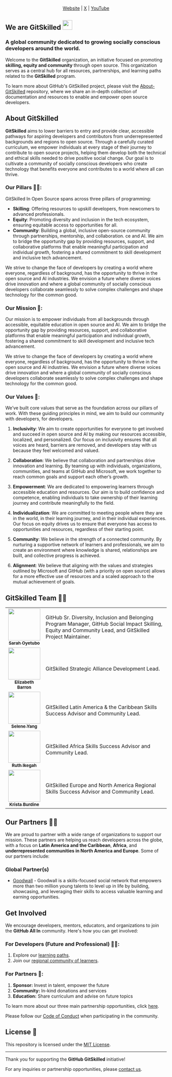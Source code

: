 <p align="center">
  <br/>
  <a href="https://allinopensource.org/">Website</a> | <a href="https://x.com/AllInOpenSource">X</a> | <a href="https://www.youtube.com/channel/UC0Au0bMgyOpUM9WKm29G95w">YouTube</a> 
  <br/>
</p>

## We are GitSkilled <img src="https://avatars.githubusercontent.com/u/189777612?s=200&v=4" width="30" height="30" />

### A global community dedicated to growing socially conscious developers around the world.

Welcome to the **GitSkilled** organization, an initiative focused on promoting **skilling, equity and community** through open source. This organization serves as a central hub for all resources, partnerships, and learning paths related to the **GitSkilled** program.

To learn more about GitHub's GitSkilled project, please visit the [About-GitSkilled](https://github.com/GitSkilled/About-GitSkilled) repository, where we share an in-depth collection of documentation and resources to enable and empower open source developers. 

## About GitSkilled

**GitSkilled** aims to lower barriers to entry and provide clear, accessible pathways for aspiring developers and contributors from underrepresented backgrounds and regions to open source. Through a carefully curated curriculum, we empower individuals at every stage of their journey to contribute to open source projects, helping them develop both the technical and ethical skills needed to drive positive social change. Our goal is to cultivate a community of socially conscious developers who create technology that benefits everyone and contributes to a world where all can thrive.

### Our Pillars 💪🏾:

GitSkilled In Open Source spans across three pillars of programming:
- **Skilling**: Offering resources to upskill developers, from newcomers to advanced professionals.
- **Equity**: Promoting diversity and inclusion in the tech ecosystem, ensuring equitable access to opportunities for all.
- **Community**: Building a global, inclusive open-source community through partnerships, mentorship, and collaboration.
ce and AI. We aim to bridge the opportunity gap by providing resources, support, and collaborative platforms that enable meaningful participation and individual growth, fostering a shared commitment to skill development and inclusive tech advancement.

We strive to change the face of developers by creating a world where everyone, regardless of background, has the opportunity to thrive in the open source and AI industries. We envision a future where diverse voices drive innovation and where a global community of socially conscious developers collaborate seamlessly to solve complex challenges and shape technology for the common good.

### Our Mission 🎯:
Our mission is to empower individuals from all backgrounds through accessible, equitable education in open source and AI. We aim to bridge the opportunity gap by providing resources, support, and collaborative platforms that enable meaningful participation and individual growth, fostering a shared commitment to skill development and inclusive tech advancement.

We strive to change the face of developers by creating a world where everyone, regardless of background, has the opportunity to thrive in the open source and AI industries. We envision a future where diverse voices drive innovation and where a global community of socially conscious developers collaborate seamlessly to solve complex challenges and shape technology for the common good.


### Our Values  💎:
We’ve built core values that serve as the foundation across our pillars of work. With these guiding principles in mind, we aim to build our community with developers, for developers.


1. **Inclusivity**: We aim to create opportunities for everyone to get involved and succeed in open source and AI by making our resources accessible, localized, and personalized. Our focus on inclusivity ensures that all voices are heard, barriers are removed, and developers stay with us because they feel welcomed and valued.

2. **Collaboration**: We believe that collaboration and partnerships drive innovation and learning. By teaming up with individuals, organizations, communities, and teams at GitHub and Microsoft, we work together to reach common goals and support each other’s growth.  

3. **Empowerment**: We are dedicated to empowering learners through accessible education and resources. Our aim is to build confidence and competence, enabling individuals to take ownership of their learning journey and contribute meaningfully to the field.

4. **Individualization**: We are committed to meeting people where they are in the world, in their learning journey, and in their individual experiences. Our focus on equity drives us to ensure that everyone has access to opportunities and resources, regardless of their starting point.

5. **Community**: We believe in the strength of a connected community. By nurturing a supportive network of learners and professionals, we aim to create an environment where knowledge is shared, relationships are built, and collective progress is achieved.

6. **Alignment**: We believe that aligning with the values and strategies outlined by Microsoft and GitHub (with a priority on open source) allows for a more effective use of resources and a scaled approach to the mutual achievement of goals.


## GitSkilled Team  👥👥
<table>
  <tr>
    <td align="center"><a href="https://github.com/soyetubo"><img src="https://avatars.githubusercontent.com/u/70516588?v=4" width="100px;" alt=""/><br /><sub><b>Sarah Oyetubo</b></sub></a></td>
    <td>GitHub Sr. Diversity, Inclusion and Belonging Program Manager, GitHub Social Impact Skilling, Equity and Community Lead, and GitSkilled Project Maintainer.</td>
  </tr>
   <tr>
    <td align="center"><a href="https://github.com/ElizabethN"><img src="https://avatars.githubusercontent.com/u/57594?v=4" width="100px;" alt=""/><br /><sub><b>Elizabeth Barron</b></sub></a></td>
    <td> GitSkilled Strategic Alliance Development Lead.</td>
  </tr>
   <tr>
    <td align="center"><a href="https://github.com/seleneyang"><img src="https://avatars.githubusercontent.com/u/20440464?v=4" width="100px;" alt=""/><br /><sub><b>Selene Yang</b></sub></a></td>
    <td>GitSkilled Latín America & the Caribbean Skills Success Advisor and Community Lead.</td>
  </tr>
   <tr>
    <td align="center"><a href="https://github.com/Ruth-ikegah"><img src="https://avatars.githubusercontent.com/u/62059002?v=4" width="100px;" alt=""/><br /><sub><b>Ruth Ikegah</b></sub></a></td>
    <td>GitSkilled Africa Skills Success Advisor and Community Lead.</td>
  </tr>
   <tr>
    <td align="center"><a href="https://github.com/Grammaresque"><img src="https://avatars.githubusercontent.com/u/119525559?v=4" width="100px;" alt=""/><br /><sub><b>Krista Burdine</b></sub></a></td>
    <td> GitSkilled Europe and North America Regional Skills Success Advisor and Community Lead.</td>
  </tr>
</table>


## Our Partners 🤝🏽

We are proud to partner with a wide range of organizations to support our mission. 
These partners are helping us reach developers across the globe, with a focus on **Latin America and the Caribbean**, **Africa**, and **underrepresented communities in North America and Europe**. Some of our partners include:

### Global Partner(s)

- [Goodwall](https://www.goodwall.io/) - Goodwall is a skills-focused social network that empowers more than two million young talents to level up in life by building, showcasing, and leveraging their skills to access valuable learning and earning opportunities.
  

## Get Involved

We encourage developers, mentors, educators, and organizations to join the **GitHub All In** community. Here's how you can get involved:

### For Developers (Future and Professional) 🧑‍💻:

1. Explore our [learning paths](https://github.com/All-In-Open-Source-Project/About-All-In/blob/main/curriculum.md).
2. Join our [regional community of learners](https://github.com/All-In-Open-Source-Project/About-All-In/blob/main/communities.md).

### For Partners 👥:

1. **Sponsor:** Invest in talent, empower the future
2. **Community:** In-kind donations and services
3. **Education:** Share curriculum and advise on future topics

To learn more about our three main partnership opportunities, click [here](https://github.com/All-In-Open-Source-Project/About-All-In/blob/main/partners.md).

Please follow our [Code of Conduct](https://docs.github.com/en/site-policy/github-terms/github-community-code-of-conduct) when participating in the community.


## License 📜

This repository is licensed under the [MIT License](https://mit-license.org/).

---

Thank you for supporting the **GitHub GitSkilled** initiative!

For any inquiries or partnership opportunities, please [contact us](mailto:info@allinopensource.org).


